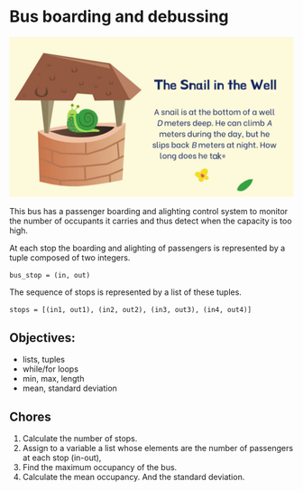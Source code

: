 # Bus boarding and debussing

![](https://github.com/RealXun/The-Snail-And-The-Well/blob/main/Resources/maxresdefault%20(1).jpg)

This bus has a passenger boarding and alighting control system to monitor the number of occupants it carries and thus detect when the capacity is too high.

At each stop the boarding and alighting of passengers is represented by a tuple composed of two integers.
```
bus_stop = (in, out)
```
The sequence of stops is represented by a list of these tuples.
```
stops = [(in1, out1), (in2, out2), (in3, out3), (in4, out4)]
```

## Objectives:
* lists, tuples
* while/for loops
* min, max, length
* mean, standard deviation

## Chores
1. Calculate the number of stops.
2. Assign to a variable a list whose elements are the number of passengers at each stop (in-out),
3. Find the maximum occupancy of the bus.
4. Calculate the mean occupancy. And the standard deviation.
